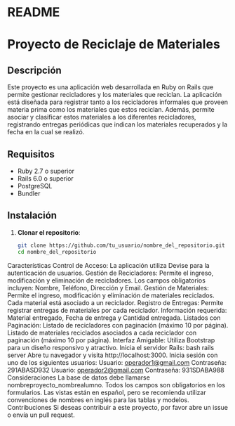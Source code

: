 # README

# Proyecto de Reciclaje de Materiales

## Descripción

Este proyecto es una aplicación web desarrollada en Ruby on Rails que permite gestionar recicladores y los materiales que reciclan. La aplicación está diseñada para registrar tanto a los recicladores informales que proveen materia prima como los materiales que estos reciclan. Además, permite asociar y clasificar estos materiales a los diferentes recicladores, registrando entregas periódicas que indican los materiales recuperados y la fecha en la cual se realizó.

## Requisitos

- Ruby 2.7 o superior
- Rails 6.0 o superior
- PostgreSQL
- Bundler

## Instalación

1. **Clonar el repositorio**:

   ```bash
   git clone https://github.com/tu_usuario/nombre_del_repositorio.git
   cd nombre_del_repositorio

Características
Control de Acceso: La aplicación utiliza Devise para la autenticación de usuarios.
Gestión de Recicladores:
Permite el ingreso, modificación y eliminación de recicladores.
Los campos obligatorios incluyen: Nombre, Teléfono, Dirección y Email.
Gestión de Materiales:
Permite el ingreso, modificación y eliminación de materiales reciclados.
Cada material está asociado a un reciclador.
Registro de Entregas:
Permite registrar entregas de materiales por cada reciclador.
Información requerida: Material entregado, Fecha de entrega y Cantidad entregada.
Listados con Paginación:
Listado de recicladores con paginación (máximo 10 por página).
Listado de materiales reciclados asociados a cada reciclador con paginación (máximo 10 por página).
Interfaz Amigable: Utiliza Bootstrap para un diseño responsivo y atractivo.
Inicia el servidor Rails:
bash
rails server
Abre tu navegador y visita http://localhost:3000.
Inicia sesión con uno de los siguientes usuarios:
Usuario: operador1@gmail.com
Contraseña: 291ABASD932
Usuario: operador2@gmail.com
Contraseña: 931SDABA988
Consideraciones
La base de datos debe llamarse nombreproyecto_nombrealumno.
Todos los campos son obligatorios en los formularios.
Las vistas están en español, pero se recomienda utilizar convenciones de nombres en inglés para las tablas y modelos.
Contribuciones
Si deseas contribuir a este proyecto, por favor abre un issue o envía un pull request.
